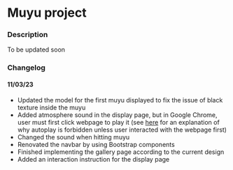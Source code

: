 # Muyu project

### Description 
To be updated soon

### Changelog
#### 11/03/23
* Updated the model for the first muyu displayed to fix the issue of black texture inside the muyu
* Added atmosphere sound in the display page, but in Google Chrome, user must first click webpage to play it (see [here](https://developer.chrome.com/blog/autoplay/) for an explanation of why autoplay is forbidden unless user interacted with the webpage first)
* Changed the sound when hitting muyu
* Renovated the navbar by using Bootstrap components
* Finished implementing the gallery page according to the current design
* Added an interaction instruction for the display page